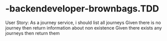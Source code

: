 # -backendeveloper-brownbags.TDD

User Story:
As a journey service, i should list all journeys
    Given there is no journey then return information about non existence
    Given there exists any journeys then return them
